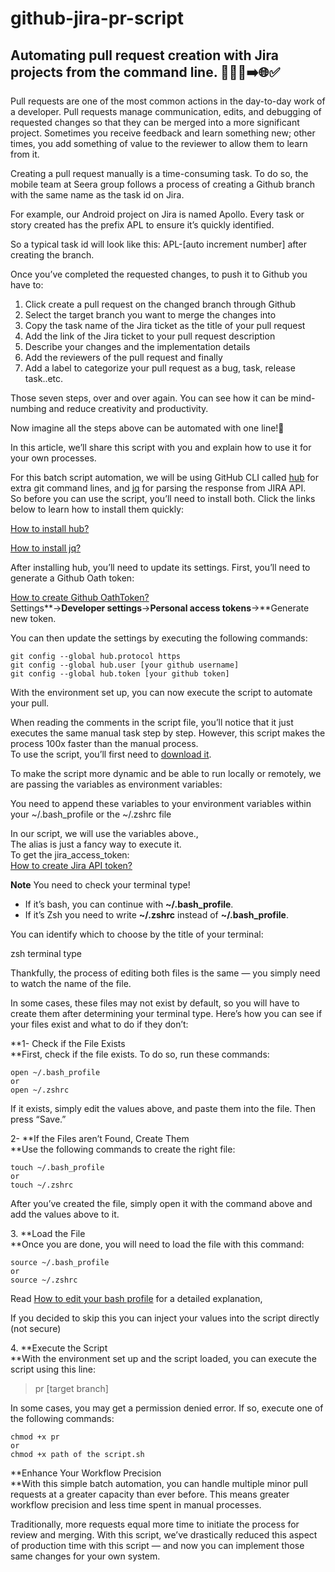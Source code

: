 # github-jira-pr-script

## Automating pull request creation with Jira projects from the command line. 👨🏻‍💻➡️🌐✅

Pull requests are one of the most common actions in the day-to-day work of a developer. Pull requests manage communication, edits, and debugging of requested changes so that they can be merged into a more significant project. Sometimes you receive feedback and learn something new; other times, you add something of value to the reviewer to allow them to learn from it.

Creating a pull request manually is a time-consuming task. To do so, the mobile team at Seera group follows a process of creating a Github branch with the same name as the task id on Jira.

For example, our Android project on Jira is named Apollo. Every task or story created has the prefix APL to ensure it’s quickly identified.

So a typical task id will look like this: APL-\[auto increment number\] after creating the branch.

Once you’ve completed the requested changes, to push it to Github you have to:

1.  Click create a pull request on the changed branch through Github
2.  Select the target branch you want to merge the changes into
3.  Copy the task name of the Jira ticket as the title of your pull request
4.  Add the link of the Jira ticket to your pull request description
5.  Describe your changes and the implementation details
6.  Add the reviewers of the pull request and finally
7.  Add a label to categorize your pull request as a bug, task, release task..etc.

Those seven steps, over and over again. You can see how it can be mind-numbing and reduce creativity and productivity.

Now imagine all the steps above can be automated with one line!🤯

In this article, we’ll share this script with you and explain how to use it for your own processes.

For this batch script automation, we will be using GitHub CLI called [hub](https://github.com/github/hub) for extra git command lines, and [jq](https://stedolan.github.io/jq/) for parsing the response from JIRA API.  
So before you can use the script, you’ll need to install both. Click the links below to learn how to install them quickly:

[How to install hub?](https://hub.github.com/)

[How to install jq?](https://stedolan.github.io/jq/download/)

After installing hub, you’ll need to update its settings. First, you’ll need to generate a Github Oath token:

[How to create Github OathToken?](https://docs.github.com/en/authentication/keeping-your-account-and-data-secure/creating-a-personal-access-token)  
Settings**→**Developer settings**→**Personal access tokens**→**Generate new token.

You can then update the settings by executing the following commands:

```
git config --global hub.protocol https
git config --global hub.user [your github username]
git config --global hub.token [your github token]
```


With the environment set up, you can now execute the script to automate your pull.

When reading the comments in the script file, you’ll notice that it just executes the same manual task step by step. However, this script makes the process 100x faster than the manual process.  
To use the script, you’ll first need to [download it](https://gist.github.com/tamtom/b3fa4119cbaebe444c750938782d8b52/archive/526bc00499f06b1221a190691728290228fba6a8.zip).

To make the script more dynamic and be able to run locally or remotely, we are passing the variables as environment variables:

You need to append these variables to your environment variables within your ~/.bash\_profile or the ~/.zshrc file

In our script, we will use the variables above.,  
The alias is just a fancy way to execute it.  
To get the jira\_access\_token:  
[How to create Jira API token?](https://support.atlassian.com/atlassian-account/docs/manage-api-tokens-for-your-atlassian-account/)

**Note** You need to check your terminal type!

*   If it’s bash, you can continue with **~/.bash\_profile**.
*   If it’s Zsh you need to write **~/.zshrc** instead of **~/.bash\_profile**.

You can identify which to choose by the title of your terminal:

zsh terminal type

Thankfully, the process of editing both files is the same — you simply need to watch the name of the file.

In some cases, these files may not exist by default, so you will have to create them after determining your terminal type. Here’s how you can see if your files exist and what to do if they don’t:

**1- Check if the File Exists  
**First, check if the file exists. To do so, run these commands:

```
open ~/.bash_profile
or 
open ~/.zshrc
```


If it exists, simply edit the values above, and paste them into the file. Then press “Save.”

2- **If the Files aren’t Found, Create Them  
**Use the following commands to create the right file:

```
touch ~/.bash_profile
or 
touch ~/.zshrc
```


After you’ve created the file, simply open it with the command above and add the values above to it.

3\. **Load the File  
**Once you are done, you will need to load the file with this command:

```
source ~/.bash_profile
or 
source ~/.zshrc
```


Read [How to edit your bash profile](https://medium.com/macoclock/how-to-create-delete-update-bash-profile-in-macos-5f99999ed1e7) for a detailed explanation,

If you decided to skip this you can inject your values into the script directly (not secure)

4\. **Execute the Script  
**With the environment set up and the script loaded, you can execute the script using this line:

> pr \[target branch\]

In some cases, you may get a permission denied error. If so, execute one of the following commands:

```
chmod +x pr 
or
chmod +x path of the script.sh
```


**Enhance Your Workflow Precision  
**With this simple batch automation, you can handle multiple minor pull requests at a greater capacity than ever before. This means greater workflow precision and less time spent in manual processes.

Traditionally, more requests equal more time to initiate the process for review and merging. With this script, we’ve drastically reduced this aspect of production time with this script — and now you can implement those same changes for your own system.
